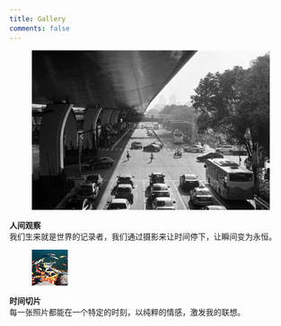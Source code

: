 ```yaml
---
title: Gallery
comments: false
---
```


<div class="box">
  <article class="media">
    <div class="media-left">
      <figure class="image is-64x64">
        <a href="https://whrblog.online/mortal-observation"><img src="/image/EoKxa9ksU2MeTSP.jpg"></a>
      </figure>
    </div>
    <div class="media-content">
      <div class="content">
        <p>
          <strong>人间观察</strong>
          <br>
          我们生来就是世界的记录者，我们通过摄影来让时间停下，让瞬间变为永恒。
        </p>
      </div>
    </div>
  </div>
</div>
<div class="box">
  <article class="media">
    <div class="media-left">
      <figure class="image is-64x64">
        <a href="https://whrblog.online/time-slices"><img src="/image/0530%201-20.jpg"></a>
      </figure>
    </div>
    <div class="media-content">
      <div class="content">
        <p>
          <strong>时间切片</strong>
          <br>
          每一张照片都能在一个特定的时刻，以纯粹的情感，激发我的联想。
        </p>
      </div>
    </div>
  </div>
</div>

